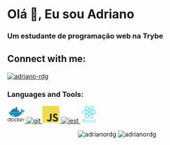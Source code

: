 <h1 align="left">Olá 👋, Eu sou Adriano</h1>
<h3 align="left">Um estudante de programação web na Trybe</h3>

## Connect with me:
<a href="https://linkedin.com/in/adriano-rdg" target="blank"><img align="center" src="https://raw.githubusercontent.com/rahuldkjain/github-profile-readme-generator/master/src/images/icons/Social/linked-in-alt.svg" alt="adriano-rdg" height="30" width="40" /></a>


<h3 align="left">Languages and Tools:</h3>
<p align="left"> <a href="https://www.docker.com/" target="_blank" rel="noreferrer"> <img src="https://raw.githubusercontent.com/devicons/devicon/master/icons/docker/docker-original-wordmark.svg" alt="docker" width="40" height="40"/> </a> <a href="https://git-scm.com/" target="_blank" rel="noreferrer"> <img src="https://www.vectorlogo.zone/logos/git-scm/git-scm-icon.svg" alt="git" width="40" height="40"/> </a> <a href="https://developer.mozilla.org/en-US/docs/Web/JavaScript" target="_blank" rel="noreferrer"> <img src="https://raw.githubusercontent.com/devicons/devicon/master/icons/javascript/javascript-original.svg" alt="javascript" width="40" height="40"/> </a> <a href="https://jestjs.io" target="_blank" rel="noreferrer"> <img src="https://www.vectorlogo.zone/logos/jestjsio/jestjsio-icon.svg" alt="jest" width="40" height="40"/> </a> <a href="https://reactjs.org/" target="_blank" rel="noreferrer"> <img src="https://raw.githubusercontent.com/devicons/devicon/master/icons/react/react-original-wordmark.svg" alt="react" width="40" height="40"/> </a> </p>

<div align=center>
<img width="49%" src="https://github-readme-stats.vercel.app/api/top-langs?username=adrianordg&show_icons=true&locale=en&layout=compact" alt="adrianordg" />

<img width="44%" src="https://github-readme-stats.vercel.app/api?username=adrianordg&show_icons=true&locale=en" alt="adrianordg" />
</div>
